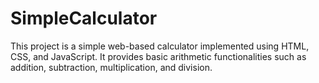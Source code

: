 # SimpleCalculator
This project is a simple web-based calculator implemented using HTML, CSS, and JavaScript. It provides basic arithmetic functionalities such as addition, subtraction, multiplication, and division.
